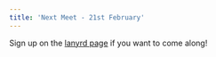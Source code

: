 ```yaml
---
title: 'Next Meet - 21st February'
---
```


Sign up on the [lanyrd page](http://lanyrd.com/2013/jsoxford/) if you want to come along!

